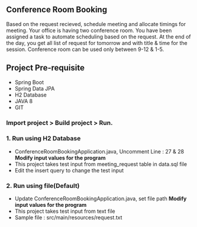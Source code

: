 ## Conference Room Booking 
Based on the request recieved, schedule meeting and allocate timings for meeting.
Your office is having two conference room. You have been assigned a task to automate scheduling based on the request.
At the end of the day, you get all list of request for tomorrow and with title & time for the session.
Conference room can be used only between 9-12 & 1-5.

## Project Pre-requisite 
- Spring Boot
- Spring Data JPA
- H2 Database
- JAVA 8
- GIT

### Import project > Build project > Run.
### 1. Run using H2 Database
 - ConferenceRoomBookingApplication.java, Uncomment Line : 27 & 28
 **Modify input values for the program**
 - This project takes test input from meeting_request table in data.sql file
 - Edit the insert query to change the test input
### 2. Run using file(Default)
 - Update ConferenceRoomBookingApplication.java, set file path
 **Modify input values for the program**
 - This project takes test input from text file
 - Sample file : src/main/resources/request.txt
